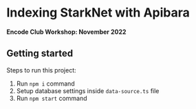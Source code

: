 # Indexing StarkNet with Apibara

**Encode Club Workshop: November 2022**

## Getting started

Steps to run this project:

1. Run `npm i` command
2. Setup database settings inside `data-source.ts` file
3. Run `npm start` command
